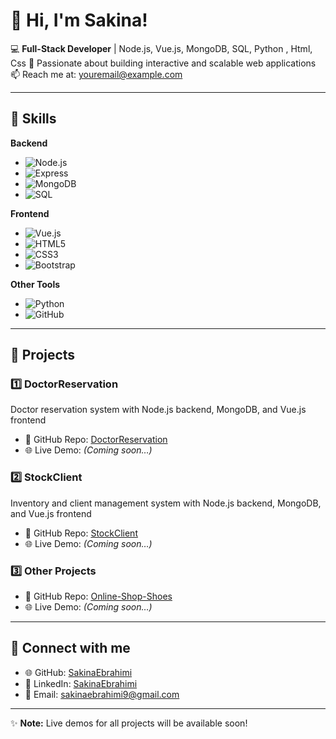 # 👋 Hi, I'm Sakina!

💻 **Full-Stack Developer** | Node.js, Vue.js, MongoDB, SQL, Python , Html, Css
🌱 Passionate about building interactive and scalable web applications  
📫 Reach me at: youremail@example.com  

---

## 🌟 Skills

**Backend**  
-  ![Node.js](https://img.shields.io/badge/Node.js-339933?style=for-the-badge&logo=node.js&logoColor=white)   
-  ![Express](https://img.shields.io/badge/Express.js-000000?style=for-the-badge&logo=express&logoColor=white)  
-  ![MongoDB](https://img.shields.io/badge/MongoDB-47A248?style=for-the-badge&logo=mongodb&logoColor=white)  
-  ![SQL](https://img.shields.io/badge/SQL-4479A1?style=for-the-badge&logo=sql&logoColor=white)  

**Frontend**  
-  ![Vue.js](https://img.shields.io/badge/Vue.js-35495E?style=for-the-badge&logo=vue.js&logoColor=4FC08D)  
-  ![HTML5](https://img.shields.io/badge/HTML5-E34F26?style=for-the-badge&logo=html5&logoColor=white)  
-  ![CSS3](https://img.shields.io/badge/CSS3-1572B6?style=for-the-badge&logo=css3&logoColor=white)  
-  ![Bootstrap](https://img.shields.io/badge/Bootstrap-563D7C?style=for-the-badge&logo=bootstrap&logoColor=white)  

**Other Tools**  
-  ![Python](https://img.shields.io/badge/Python-3776AB?style=for-the-badge&logo=python&logoColor=white)  
-  ![GitHub](https://img.shields.io/badge/GitHub-181717?style=for-the-badge&logo=github&logoColor=white)  

---

## 📂 Projects

### 1️⃣ DoctorReservation
Doctor reservation system with Node.js backend, MongoDB, and Vue.js frontend  
- 🔗 GitHub Repo: [DoctorReservation](https://github.com/SakinaEbrahimi/doctor-reservation)  
- 🌐 Live Demo: *(Coming soon…)*   

### 2️⃣ StockClient
Inventory and client management system with Node.js backend, MongoDB, and Vue.js frontend  
- 🔗 GitHub Repo: [StockClient](https://github.com/SakinaEbrahimi/stock-client)  
- 🌐 Live Demo: *(Coming soon…)* 

### 3️⃣ Other Projects
- 🔗 GitHub Repo: [Online-Shop-Shoes](https://github.com/SakinaEbrahimi/onlineshoesshop)  
- 🌐 Live Demo: *(Coming soon…)*  

---

## 🔗 Connect with me
- 🌐 GitHub: [SakinaEbrahimi](https://github.com/SakinaEbrahimi)  
- 💼 LinkedIn: [SakinaEbrahimi](https://www.linkedin.com/in/sakina-ebrahimi)  
- 📧 Email: sakinaebrahimi9@gmail.com  

---

✨ **Note:** Live demos for all projects will be available soon!
